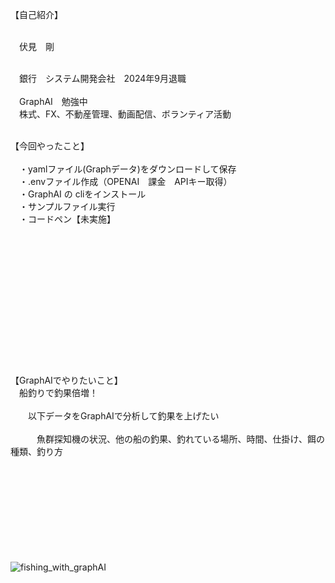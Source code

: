 【自己紹介】<br><br>

　伏見　剛<br><br>

　銀行　システム開発会社　2024年9月退職<br><br>
　GraphAI　勉強中<br>
　株式、FX、不動産管理、動画配信、ボランティア活動<br><br>

【今回やったこと】<br><br>
　・yamlファイル(Graphデータ)をダウンロードして保存<br>
　・.envファイル作成（OPENAI　課金　APIキー取得）<br>
　・GraphAI の cliをインストール<br>
　・サンプルファイル実行<br>
　・コードペン【未実施】<br>
<br>
<br>
<br><br><br><br><br><br><br><br><br>
<br>
<br>
<br>
【GraphAIでやりたいこと】<br>
　船釣りで釣果倍増！<br><br>
　　以下データをGraphAIで分析して釣果を上げたい<br><br>
　　　魚群探知機の状況、他の船の釣果、釣れている場所、時間、仕掛け、餌の種類、釣り方<br><br><br><br>
   <br>
   <br><br>
   <br>
   <br>
   <br>

![fishing_with_graphAI](https://github.com/user-attachments/assets/be33d111-d3bb-4b39-b706-3a773ad4bd87)
